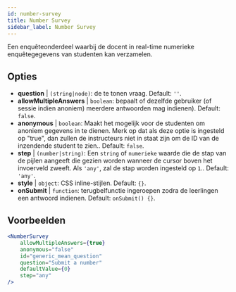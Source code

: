 ```yaml
---
id: number-survey
title: Number Survey
sidebar_label: Number Survey
---
```


Een enquêteonderdeel waarbij de docent in real-time numerieke enquêtegegevens van studenten kan verzamelen.

## Opties

* __question__ | `(string|node)`: de te tonen vraag. Default: `''`.
* __allowMultipleAnswers__ | `boolean`: bepaalt of dezelfde gebruiker (of sessie indien anoniem) meerdere antwoorden mag indienen). Default: `false`.
* __anonymous__ | `boolean`: Maakt het mogelijk voor de studenten om anoniem gegevens in te dienen. Merk op dat als deze optie is ingesteld op "true", dan zullen de instructeurs niet in staat zijn om de ID van de inzendende student te zien.. Default: `false`.
* __step__ | `(number|string)`: Een `string` of `numerieke` waarde die de stap van de pijlen aangeeft die gezien worden wanneer de cursor boven het invoerveld zweeft. Als `'any'`, zal de stap worden ingesteld op `1`.. Default: `'any'`.
* __style__ | `object`: CSS inline-stijlen. Default: `{}`.
* __onSubmit__ | `function`: terugbelfunctie ingeroepen zodra de leerlingen een antwoord indienen. Default: `onSubmit() {}`.


## Voorbeelden

```jsx live
<NumberSurvey
    allowMultipleAnswers={true}
    anonymous="false"
    id="generic_mean_question"
    question="Submit a number"
    defaultValue={0}
    step="any"
/>
```

